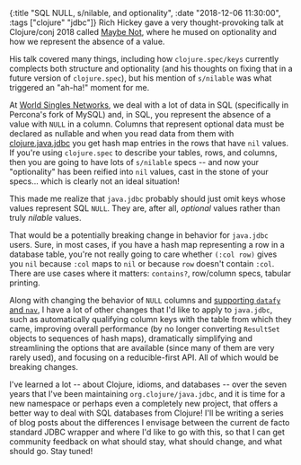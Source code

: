 {:title "SQL NULL, s/nilable, and optionality",
 :date "2018-12-06 11:30:00",
 :tags ["clojure" "jdbc"]}
Rich Hickey gave a very thought-provoking talk at Clojure/conj 2018
called [Maybe Not](https://www.youtube.com/watch?v=YR5WdGrpoug&list=PLZdCLR02grLpMkEBXT22FTaJYxB92i3V3&index=2), where he mused
on optionality and how we represent the absence of a value.<!-- more -->

His talk covered many things, including how `clojure.spec/keys` currently
complects both structure and optionality (and his thoughts on fixing that
in a future version of `clojure.spec`), but his mention of `s/nilable` was what
triggered an "ah-ha!" moment for me.

At [World Singles Networks](https://worldsinglesnetworks.com), we deal with a lot
of data in SQL (specifically in Percona's fork of MySQL) and, in SQL, you represent
the absence of a value with `NULL` in a column. Columns that represent optional
data must be declared as nullable and when you read data from them with
[clojure.java.jdbc](https://github.com/clojure/java.jdbc) you get hash map
entries in the rows that have `nil` values. If you're using `clojure.spec` to
describe your tables, rows, and columns, then you are going to have lots of
`s/nilable` specs -- and now your "optionality" has been reified into `nil`
values, cast in the stone of your specs... which is clearly not an ideal situation!

This made me realize that `java.jdbc` probably should just omit keys whose
values represent SQL `NULL`. They are, after all, _optional_ values rather than
truly _nilable_ values.

That would be a potentially breaking change in behavior for `java.jdbc` users.
Sure, in most cases, if you have a hash map representing a row in a database
table, you're not really going to care whether `(:col row)` gives you `nil`
because `:col` maps to `nil` or because `row` doesn't contain `:col`. There are
use cases where it matters: `contains?`, row/column specs, tabular printing.

Along with changing the behavior of `NULL` columns and
[supporting `datafy` and `nav`](http://corfield.org/blog/2018/12/03/datafy-nav/),
I have a lot of other changes that I'd like to apply to `java.jdbc`, such as
automatically qualifying column keys with the table from which they came,
improving overall performance (by no longer converting `ResultSet` objects to
sequences of hash maps), dramatically simplifying and streamlining the options
that are available (since many of them are very rarely used), and focusing on a
reducible-first API. All of which would be breaking changes.

I've learned a lot -- about Clojure, idioms, and databases -- over the seven
years that I've been maintaining `org.clojure/java.jdbc`, and it is time for a
new namespace or perhaps even a completely new project, that offers a better
way to deal with SQL databases from Clojure! I'll be writing a series of blog
posts about the differences I envisage between the current de facto standard
JDBC wrapper and where I'd like to go with this, so that I can get community
feedback on what should stay, what should change, and what should go. Stay tuned!
